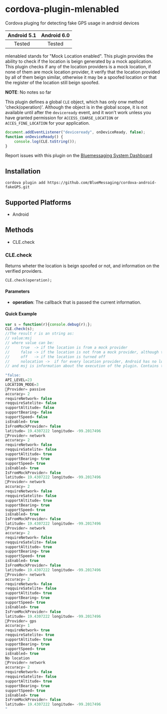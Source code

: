 # cordova-plugin-mlenabled
Cordova pluging for detecting fake GPS usage in android devices

|Android 5.1|Android 6.0|
|:-:|:-:|
|Tested|Tested|


mlenabled stands for "Mock Location enabled".
This plugin provides the ability to check if the location is beign generated by a mock application. 
This plugin checks if any of the location providers is a mock location, if none of them are mock location provider, it verify 
that the location provided by all of them beign similar, otherwise it may be a spoofed location or that the register of the location still beign spoofed.

__NOTE__: No notes so far

This plugin defines a global `CLE` object, which has only onw method 'check(operation)'.
Although the object is in the global scope, it is not available until after the `deviceready` event, and it won't work
unless you have granted permission for `ACCESS_COARSE_LOCATION` or `ACCES_FINE_LOCATION` for your application.

```js
document.addEventListener("deviceready", onDeviceReady, false);
function onDeviceReady() {
    console.log(CLE.toString());
}
```

Report issues with this plugin on the [Bluemessaging System Dashboard ](https://bluemessaging.atlassian.net/secure/Dashboard.jspa)


## Installation

    cordova plugin add https://github.com/BlueMessaging/cordova-android-fakeGPS.git

## Supported Platforms
- Android

## Methods
- CLE.check

### CLE.check

Returns wheter the location is beign spoofed or not, and information on the verified providers.

    CLE.check(operation);

#### Parameters

- __operation__: The callback that is passed the current information.

#### Quick Example

```js
var s = function(r){console.debug(r);};
CLE.check(s);
//The result r is an string as:
// value:msj 
// where value can be:
//     true  -> if the location is from a mock provider 
//     false -> if the location is not from a mock provider, although this does not guarantee that the location obtained is real, since it can be a 'persistent' record of an emulator
//     off   -> if the location is turned off
//     nolocation ->  if for every location provider, Android has no location. This situation  could be exploited by a mock location  application, thus this option should be used carefully. 
// and msj is information about the execution of the plugin. Contains the API LEVEL and some information about of the location (if there is one).
 
"false:
API_LEVEL=23
LOCATION_MODE=3
Provider= passive
accuracy= 2
requireNetwork= false
reqquireSatelite= false
supportAltitude= false
supportBearing= false
supportSpeed= false
isEnabled= true
IsFromMockProvider= false
latitude= 19.4307222 longitude= -99.2017496
Provider= network
accuracy= 2
requireNetwork= false
reqquireSatelite= false
supportAltitude= true
supportBearing= true
supportSpeed= true
isEnabled= true
IsFromMockProvider= false
latitude= 19.4307222 longitude= -99.2017496
Provider= network
accuracy= 2
requireNetwork= false
reqquireSatelite= false
supportAltitude= true
supportBearing= true
supportSpeed= true
isEnabled= true
IsFromMockProvider= false
latitude= 19.4307222 longitude= -99.2017496
Provider= network
accuracy= 2
requireNetwork= false
reqquireSatelite= false
supportAltitude= true
supportBearing= true
supportSpeed= true
isEnabled= true
IsFromMockProvider= false
latitude= 19.4307222 longitude= -99.2017496
Provider= network
accuracy= 2
requireNetwork= false
reqquireSatelite= false
supportAltitude= true
supportBearing= true
supportSpeed= true
isEnabled= true
IsFromMockProvider= false
latitude= 19.4307222 longitude= -99.2017496
Provider= gps
accuracy= 1
requireNetwork= true
reqquireSatelite= true
supportAltitude= true
supportBearing= true
supportSpeed= true
isEnabled= true
No location
Provider= network
accuracy= 2
requireNetwork= false
reqquireSatelite= false
supportAltitude= true
supportBearing= true
supportSpeed= true
isEnabled= true
IsFromMockProvider= false
latitude= 19.4307222 longitude= -99.2017496
"
```
